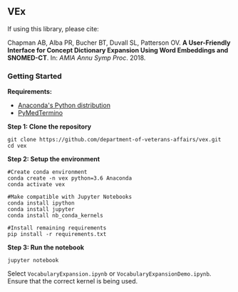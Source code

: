 ## VEx

If using this library, please cite:

Chapman AB, Alba PR, Bucher BT, Duvall SL, Patterson OV. **A User-Friendly Interface for Concept Dictionary Expansion Using Word Embeddings and SNOMED-CT**. In: *AMIA Annu Symp Proc*. 2018. 

### Getting Started

**Requirements:**

* [Anaconda's Python distribution](https://www.anaconda.com/download/)
* [PyMedTermino](https://pythonhosted.org/PyMedTermino/tuto_en.html#installation)

**Step 1: Clone the repository**

```
git clone https://github.com/department-of-veterans-affairs/vex.git
cd vex
```

**Step 2: Setup the environment**

```
#Create conda environment
conda create -n vex python=3.6 Anaconda
conda activate vex

#Make compatible with Jupyter Notebooks
conda install ipython
conda install jupyter
conda install nb_conda_kernels 

#Install remaining requirements
pip install -r requirements.txt
```

**Step 3: Run the notebook**

```
jupyter notebook
```

Select `VocabularyExpansion.ipynb` or `VocabularyExpansionDemo.ipynb`. Ensure that the correct kernel is being used.  
